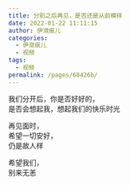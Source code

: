 ```yaml
---
title: 分别之后再见，是否还是从前模样
date: 2022-01-22 11:11:15
author: 伊潋痕儿
categories: 
  - 伊潋痕儿
  - 视频
tags: 
  - 视频
permalink: /pages/68426b/
---
```


<iframeComp ihtml="https://player.bilibili.com/player.html?aid=680759547&cid=489750248&page=1&danmaku=1&high_quality=1"></iframeComp>

我们分开后，你是否好好的，  
是否会想起我，想起我们的快乐时光

再见面时，  
希望一切安好，  
仍是故人样

希望我们，  
别来无恙

<!-- more -->
